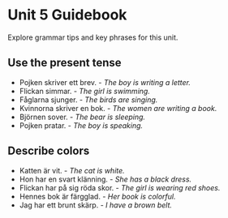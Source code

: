 # Unit 5 Guidebook

Explore grammar tips and key phrases for this unit.

## Use the present tense

* Pojken skriver ett brev. - *The boy is writing a letter.*
* Flickan simmar. - *The girl is swimming.*
* Fåglarna sjunger. - *The birds are singing.*
* Kvinnorna skriver en bok. - *The women are writing a book.*
* Björnen sover. - *The bear is sleeping.*
* Pojken pratar. - *The boy is speaking.*

## Describe colors

* Katten är vit. - *The cat is white.*
* Hon har en svart klänning. - *She has a black dress.*
* Flickan har på sig röda skor. - *The girl is wearing red shoes.*
* Hennes bok är färgglad. - *Her book is colorful.*
* Jag har ett brunt skärp. - *I have a brown belt.*

